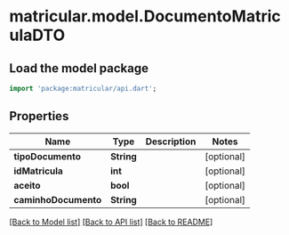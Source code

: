 # matricular.model.DocumentoMatriculaDTO

## Load the model package
```dart
import 'package:matricular/api.dart';
```

## Properties
Name | Type | Description | Notes
------------ | ------------- | ------------- | -------------
**tipoDocumento** | **String** |  | [optional] 
**idMatricula** | **int** |  | [optional] 
**aceito** | **bool** |  | [optional] 
**caminhoDocumento** | **String** |  | [optional] 

[[Back to Model list]](../README.md#documentation-for-models) [[Back to API list]](../README.md#documentation-for-api-endpoints) [[Back to README]](../README.md)



